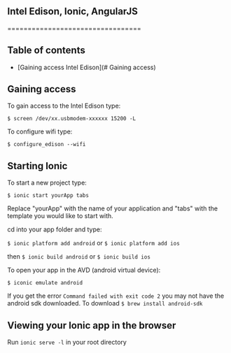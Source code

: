 ## Intel Edison, Ionic, AngularJS
=================================

## Table of contents

* [Gaining access Intel Edison](# Gaining access)

## Gaining access

To gain access to the Intel Edison type:

```$ screen /dev/xx.usbmodem-xxxxxx 15200 -L```

To configure wifi type:

```$ configure_edison --wifi```



## Starting Ionic

To start a new project type:

```$ ionic start yourApp tabs```

Replace "yourApp" with the name of your application and "tabs" with the template you would like to start with.

cd into your app folder and type:

```$ ionic platform add android``` or ```$ ionic platform add ios```

then ```$ ionic build android``` or ```$ ionic build ios```

To open your app in the AVD (android virtual device):

```$ iconic emulate android```

If you get the error ```Command failed with exit code 2``` you may not have the android sdk downloaded.
To download ```$ brew install android-sdk```

## Viewing your Ionic app in the browser

Run ```ionic serve -l``` in your root directory
